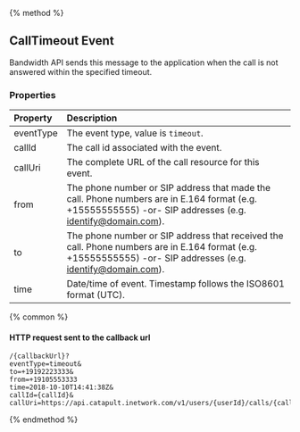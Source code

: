 {% method %}

## CallTimeout Event

Bandwidth API sends this message to the application when the call is not answered within the specified timeout.

### Properties
| Property  | Description                                                                                                                                                  |
|:----------|:-------------------------------------------------------------------------------------------------------------------------------------------------------------|
| eventType | The event type, value is `timeout`.                                                                                                                          |
| callId    | The call id associated with the event.                                                                                                                       |
| callUri   | The complete URL of the call resource for this event.                                                                                                        |
| from      | The phone number or SIP address that made the call. Phone numbers are in E.164 format (e.g. +15555555555) -or- SIP addresses (e.g. identify@domain.com).     |
| to        | The phone number or SIP address that received the call. Phone numbers are in E.164 format (e.g. +15555555555) -or- SIP addresses (e.g. identify@domain.com). |
| time      | Date/time of event. Timestamp follows the ISO8601 format (UTC).                                                                                              |

{% common %}
#### HTTP request sent to the callback url

```http
/{callbackUrl}?
eventType=timeout&
to=+19192223333&
from=+19105553333
time=2018-10-10T14:41:38Z&
callId={callId}&
callUri=https://api.catapult.inetwork.com/v1/users/{userId}/calls/{callId}
```

{% endmethod %}
